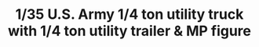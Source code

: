 ---
layout: product
title: "1/35 U.S. Army 1/4 ton utility truck with 1/4 ton utility trailer &  MP figure"
price: "3200" 
desc: "Maketa"
img_path: "/assets/img/TAKO2126.jpg"
brand: "N/A"
available: false
special_offer: false
new: false
soon: false
cat: "010000"
subcat: "010200"
subsubcat: "0N/A"
sifra: "TAKO2126"
---